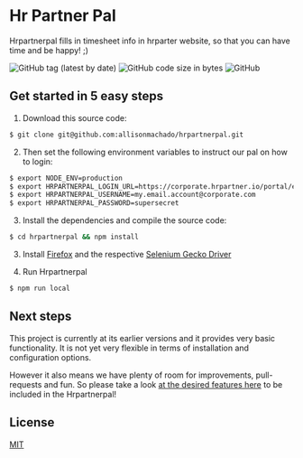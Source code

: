 # Hr Partner Pal
Hrpartnerpal fills in timesheet info in hrparter website, so that you can have time and be happy! ;)

![GitHub tag (latest by date)](https://img.shields.io/github/v/tag/allisonmachado/hrpartnerpal) ![GitHub code size in bytes](https://img.shields.io/github/languages/code-size/allisonmachado/hrpartnerpal) ![GitHub](https://img.shields.io/github/license/allisonmachado/hrpartnerpal)

## Get started in 5 easy steps

1. Download this source code:

```bash
$ git clone git@github.com:allisonmachado/hrpartnerpal.git
```

2. Then set the following environment variables to instruct our pal on how to login:

```bash
$ export NODE_ENV=production
$ export HRPARTNERPAL_LOGIN_URL=https://corporate.hrpartner.io/portal/employee/login
$ export HRPARTNERPAL_USERNAME=my.email.account@corporate.com
$ export HRPARTNERPAL_PASSWORD=supersecret
```

3. Install the dependencies and compile the source code:

```bash
$ cd hrpartnerpal && npm install
```

3. Install [Firefox](https://www.mozilla.org/en-US/firefox/new/) and the respective [Selenium Gecko Driver](https://www.selenium.dev/documentation/getting_started/installing_browser_drivers/)

4. Run Hrpartnerpal

```bash
$ npm run local
```

## Next steps
This project is currently at its earlier versions and it provides very basic functionality.
It is not yet very flexible in terms of installation and configuration options.

However it also means we have plenty of room for improvements, pull-requests and fun.
So please take a look [at the desired features here](https://github.com/allisonmachado/hrpartnerpal/issues) to be included in the Hrpartnerpal!

## License
  [MIT](LICENSE)
